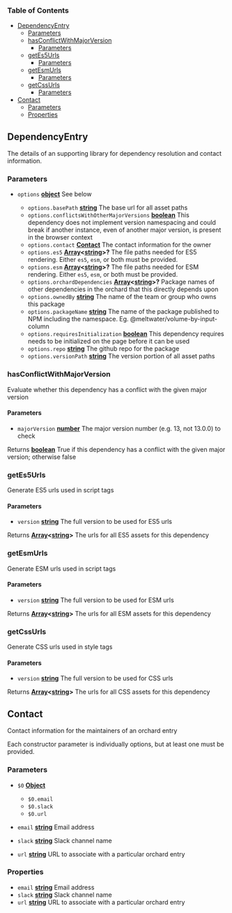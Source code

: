 <!-- Generated by documentation.js. Update this documentation by updating the source code. -->

### Table of Contents

*   [DependencyEntry][1]
    *   [Parameters][2]
    *   [hasConflictWithMajorVersion][3]
        *   [Parameters][4]
    *   [getEs5Urls][5]
        *   [Parameters][6]
    *   [getEsmUrls][7]
        *   [Parameters][8]
    *   [getCssUrls][9]
        *   [Parameters][10]
*   [Contact][11]
    *   [Parameters][12]
    *   [Properties][13]

## DependencyEntry

The details of an supporting library for dependency resolution and contact information.

### Parameters

*   `options` **[object][14]** See below

    *   `options.basePath` **[string][15]** The base url for all asset paths
    *   `options.conflictsWithOtherMajorVersions` **[boolean][16]** This dependency does not implement version namespacing and could break if another instance, even of another major version, is present in the browser context
    *   `options.contact` **[Contact][17]** The contact information for the owner
    *   `options.es5` **[Array][18]<[string][15]>?** The file paths needed for ES5 rendering. Either `es5`, `esm`, or both must be provided.
    *   `options.esm` **[Array][18]<[string][15]>?** The file paths needed for ESM rendering. Either `es5`, `esm`, or both must be provided.
    *   `options.orchardDependencies` **[Array][18]<[string][15]>?** Package names of other dependencies in the orchard that this directly depends upon
    *   `options.ownedBy` **[string][15]** The name of the team or group who owns this package
    *   `options.packageName` **[string][15]** The name of the package published to NPM including the namespace. Eg. @meltwater/volume-by-input-column
    *   `options.requiresInitialization` **[boolean][16]** This dependency requires needs to be initialized on the page before it can be used
    *   `options.repo` **[string][15]** The github repo for the package
    *   `options.versionPath` **[string][15]** The version portion of all asset paths

### hasConflictWithMajorVersion

Evaluate whether this dependency has a conflict with the given major version

#### Parameters

*   `majorVersion` **[number][19]** The major version number (e.g. 13, not 13.0.0) to check

Returns **[boolean][16]** True if this dependency has a conflict with the given major version; otherwise false

### getEs5Urls

Generate ES5 urls used in script tags

#### Parameters

*   `version` **[string][15]** The full version to be used for ES5 urls

Returns **[Array][18]<[string][15]>** The urls for all ES5 assets for this dependency

### getEsmUrls

Generate ESM urls used in script tags

#### Parameters

*   `version` **[string][15]** The full version to be used for ESM urls

Returns **[Array][18]<[string][15]>** The urls for all ESM assets for this dependency

### getCssUrls

Generate CSS urls used in style tags

#### Parameters

*   `version` **[string][15]** The full version to be used for CSS urls

Returns **[Array][18]<[string][15]>** The urls for all CSS assets for this dependency

## Contact

Contact information for the maintainers of an orchard entry

Each constructor parameter is individually options, but at least one must
be provided.

### Parameters

*   `$0` **[Object][14]** 

    *   `$0.email`  
    *   `$0.slack`  
    *   `$0.url`  
*   `email` **[string][15]** Email address
*   `slack` **[string][15]** Slack channel name
*   `url` **[string][15]** URL to associate with a particular orchard entry

### Properties

*   `email` **[string][15]** Email address
*   `slack` **[string][15]** Slack channel name
*   `url` **[string][15]** URL to associate with a particular orchard entry

[1]: #dependencyentry

[2]: #parameters

[3]: #hasconflictwithmajorversion

[4]: #parameters-1

[5]: #getes5urls

[6]: #parameters-2

[7]: #getesmurls

[8]: #parameters-3

[9]: #getcssurls

[10]: #parameters-4

[11]: #contact

[12]: #parameters-5

[13]: #properties

[14]: https://developer.mozilla.org/docs/Web/JavaScript/Reference/Global_Objects/Object

[15]: https://developer.mozilla.org/docs/Web/JavaScript/Reference/Global_Objects/String

[16]: https://developer.mozilla.org/docs/Web/JavaScript/Reference/Global_Objects/Boolean

[17]: #contact

[18]: https://developer.mozilla.org/docs/Web/JavaScript/Reference/Global_Objects/Array

[19]: https://developer.mozilla.org/docs/Web/JavaScript/Reference/Global_Objects/Number
